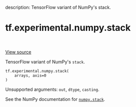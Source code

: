 description: TensorFlow variant of NumPy's stack.

<div itemscope itemtype="http://developers.google.com/ReferenceObject">
<meta itemprop="name" content="tf.experimental.numpy.stack" />
<meta itemprop="path" content="Stable" />
</div>

# tf.experimental.numpy.stack

<!-- Insert buttons and diff -->

<table class="tfo-notebook-buttons tfo-api nocontent" align="left">

</table>

<a target="_blank" class="external" href="/code/stable/tensorflow/python/ops/numpy_ops/np_array_ops.py">View source</a>



TensorFlow variant of NumPy's `stack`.


<pre class="devsite-click-to-copy prettyprint lang-py tfo-signature-link">
<code>tf.experimental.numpy.stack(
    arrays, axis=0
)
</code></pre>



<!-- Placeholder for "Used in" -->

Unsupported arguments: `out`, `dtype`, `casting`.

See the NumPy documentation for [`numpy.stack`](https://numpy.org/doc/stable/reference/generated/numpy.stack.html).